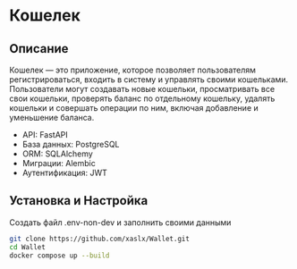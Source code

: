 # Кошелек

## Описание
Кошелек — это приложение, которое позволяет пользователям регистрироваться, 
входить в систему и управлять своими кошельками. Пользователи могут создавать новые кошельки, 
просматривать все свои кошельки, проверять баланс по отдельному кошельку, удалять кошельки и совершать операции по ним, 
включая добавление и уменьшение баланса.

- API: FastAPI
- База данных: PostgreSQL
- ORM: SQLAlchemy
- Миграции: Alembic
- Аутентификация: JWT

## Установка и Настройка

   Создать файл .env-non-dev и заполнить своими данными
   
   ```bash
   git clone https://github.com/xaslx/Wallet.git
   cd Wallet
   docker compose up --build

